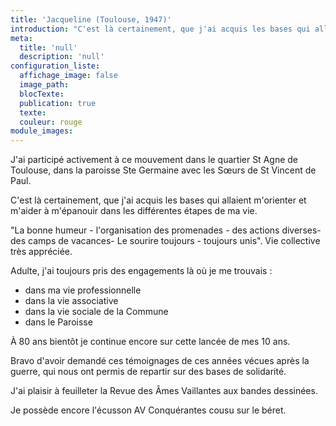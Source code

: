 ```yaml
---
title: 'Jacqueline (Toulouse, 1947)'
introduction: "C'est là certainement, que j'ai acquis les bases qui allaient m'orienter et m'aider à m'épanouir dans les différentes étapes de ma vie.\" La bonne humeur - l'organisation des promenades - des camps de vacances- Le sourire toujours.."
meta:
  title: 'null'
  description: 'null'
configuration_liste:
  affichage_image: false
  image_path:
  blocTexte:
  publication: true
  texte:
  couleur: rouge
module_images:
---
```



J'ai particip&eacute; activement &agrave; ce mouvement dans le quartier St Agne de Toulouse, dans la paroisse Ste Germaine avec les Sœurs de St Vincent de Paul.

C'est l&agrave; certainement, que j'ai acquis les bases qui allaient m'orienter et m'aider &agrave; m'&eacute;panouir dans les diff&eacute;rentes &eacute;tapes de ma vie.

"La bonne humeur - l'organisation des promenades - des actions diverses- des camps de vacances- Le sourire toujours - toujours unis". Vie collective tr&egrave;s appr&eacute;ci&eacute;e.

Adulte, j'ai toujours pris des engagements l&agrave; o&ugrave; je me trouvais :

* dans ma vie professionnelle
* dans la vie associative
* dans la vie sociale de la Commune
* dans le Paroisse


&Agrave; 80 ans bient&ocirc;t je continue encore sur cette lanc&eacute;e de mes 10 ans.

Bravo d'avoir demand&eacute; ces t&eacute;moignages de ces ann&eacute;es v&eacute;cues apr&egrave;s la guerre, qui nous ont permis de repartir sur des bases de solidarit&eacute;.

J'ai plaisir &agrave; feuilleter la Revue des &Acirc;mes Vaillantes aux bandes dessin&eacute;es.

Je poss&egrave;de encore l'&eacute;cusson AV Conqu&eacute;rantes cousu sur le b&eacute;ret.